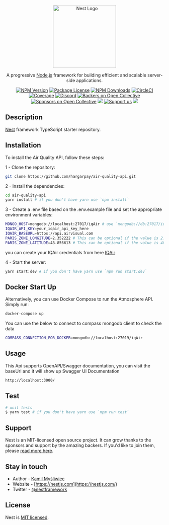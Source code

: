 <p align="center">
  <a href="http://nestjs.com/" target="blank"><img src="https://nestjs.com/img/logo-small.svg" width="200" alt="Nest Logo" /></a>
</p>

[circleci-image]: https://img.shields.io/circleci/build/github/nestjs/nest/master?token=abc123def456
[circleci-url]: https://circleci.com/gh/nestjs/nest

  <p align="center">A progressive <a href="http://nodejs.org" target="_blank">Node.js</a> framework for building efficient and scalable server-side applications.</p>
    <p align="center">
<a href="https://www.npmjs.com/~nestjscore" target="_blank"><img src="https://img.shields.io/npm/v/@nestjs/core.svg" alt="NPM Version" /></a>
<a href="https://www.npmjs.com/~nestjscore" target="_blank"><img src="https://img.shields.io/npm/l/@nestjs/core.svg" alt="Package License" /></a>
<a href="https://www.npmjs.com/~nestjscore" target="_blank"><img src="https://img.shields.io/npm/dm/@nestjs/common.svg" alt="NPM Downloads" /></a>
<a href="https://circleci.com/gh/nestjs/nest" target="_blank"><img src="https://img.shields.io/circleci/build/github/nestjs/nest/master" alt="CircleCI" /></a>
<a href="https://coveralls.io/github/nestjs/nest?branch=master" target="_blank"><img src="https://coveralls.io/repos/github/nestjs/nest/badge.svg?branch=master#9" alt="Coverage" /></a>
<a href="https://discord.gg/G7Qnnhy" target="_blank"><img src="https://img.shields.io/badge/discord-online-brightgreen.svg" alt="Discord"/></a>
<a href="https://opencollective.com/nest#backer" target="_blank"><img src="https://opencollective.com/nest/backers/badge.svg" alt="Backers on Open Collective" /></a>
<a href="https://opencollective.com/nest#sponsor" target="_blank"><img src="https://opencollective.com/nest/sponsors/badge.svg" alt="Sponsors on Open Collective" /></a>
  <a href="https://paypal.me/kamilmysliwiec" target="_blank"><img src="https://img.shields.io/badge/Donate-PayPal-ff3f59.svg"/></a>
    <a href="https://opencollective.com/nest#sponsor"  target="_blank"><img src="https://img.shields.io/badge/Support%20us-Open%20Collective-41B883.svg" alt="Support us"></a>
  <a href="https://twitter.com/nestframework" target="_blank"><img src="https://img.shields.io/twitter/follow/nestframework.svg?style=social&label=Follow"></a>
</p>
  <!--[![Backers on Open Collective](https://opencollective.com/nest/backers/badge.svg)](https://opencollective.com/nest#backer)
  [![Sponsors on Open Collective](https://opencollective.com/nest/sponsors/badge.svg)](https://opencollective.com/nest#sponsor)-->

## Description

[Nest](https://github.com/nestjs/nest) framework TypeScript starter repository.


## Installation

To install the Air Quality API, follow these steps:

1 - Clone the repository:
```bash
git clone https://github.com/hargarpay/air-quality-api.git
```

2 - Install the dependencies:
```bash
cd air-quality-api
yarn install # if you don't have yarn use `npm install`
```

3 - Create a .env file based on the .env.example file and set the appropriate environment variables:
```bash
MONGO_HOST=mongodb://localhost:27017/iqAir # use `mongodb://db:27017/iqAir` if docker compose is used
IQAIR_API_KEY=your_iqair_api_key_here
IQAIR_BASEURL=https://api.airvisual.com
PARIS_ZONE_LONGITUDE=2.352222 # This can be optional if the value is 2.352222 
PARIS_ZONE_LATITUDE=48.856613 # This can be optional if the value is 48.856613
```

you can create your IQAir credentials from here [IQAir](https://www.iqair.com/dashboard/api)

4 - Start the server:
```bash
yarn start:dev # if you don't have yarn use `npm run start:dev`
```

## Docker Start Up

Alternatively, you can use Docker Compose to run the Atmosphere API. Simply run:
```bash
docker-compose up
```


You can use the below to connect to compass mongodb client to check the data
```bash
COMPASS_CONNECTION_FOR_DOCKER=mongodb://localhost:27019/iqAir 
```



## Usage

This Api supports OpenAPI/Swagger documentation, you can visit the baseUrl and it will show up 
Swagger UI Documentation
```bash
http://localhost:3000/
```


## Test

```bash
# unit tests
$ yarn test # if you don't have yarn use `npm run test`

```

## Support

Nest is an MIT-licensed open source project. It can grow thanks to the sponsors and support by the amazing backers. If you'd like to join them, please [read more here](https://docs.nestjs.com/support).

## Stay in touch

- Author - [Kamil Myśliwiec](https://kamilmysliwiec.com)
- Website - [https://nestjs.com](https://nestjs.com/)
- Twitter - [@nestframework](https://twitter.com/nestframework)

## License

Nest is [MIT licensed](LICENSE).
